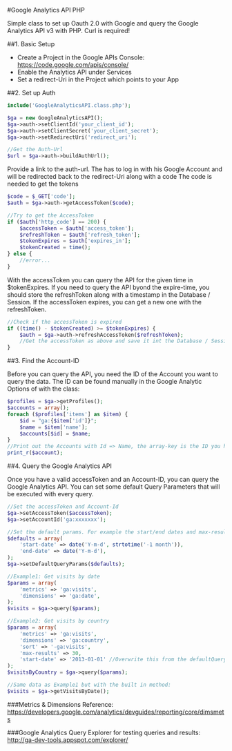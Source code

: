 #Google Analytics API PHP

Simple class to set up Oauth 2.0 with Google and query the Google Analytics API v3 with PHP.
Curl is required! 

##1. Basic Setup

* Create a Project in the Google APIs Console: https://code.google.com/apis/console/
* Enable the Analytics API under Services
* Set a redirect-Uri in the Project which points to your App

##2. Set up Auth

```php
include('GoogleAnalyticsAPI.class.php');

$ga = new GoogleAnalyticsAPI();
$ga->auth->setClientId('your_client_id');
$ga->auth->setClientSecret('your_client_secret');
$ga->auth->setRedirectUri('redirect_uri');

//Get the Auth-Url
$url = $ga->auth->buildAuthUrl();
```

Provide a link to the auth-url. The has to log in with his Google Account and will be redirected back to the redirect-Uri along with a code
The code is needed to get the tokens

```php
$code = $_GET['code'];
$auth = $ga->auth->getAccessToken($code);

//Try to get the AccessToken
if ($auth['http_code'] == 200) {
	$accessToken = $auth['access_token'];
	$refreshToken = $auth['refresh_token'];
	$tokenExpires = $auth['expires_in'];
	$tokenCreated = time();
} else {
	//error...
}
```

With the accessToken you can query the API for the given time in $tokenExpires.
If you need to query the API byond the expire-time, you should store the refreshToken along with a timestamp in the Database / Session.
If the accessToken expires, you can get a new one with the refreshToken.

```php
//Check if the accessToken is expired
if ((time() - $tokenCreated) >= $tokenExpires) {
	$auth = $ga->auth->refreshAccessToken($refreshToken);
	//Get the accessToken as above and save it int the Database / Session
}
```

##3. Find the Account-ID

Before you can query the API, you need the ID of the Account you want to query the data.
The ID can be found manually in the Google Analytic Options of with the class:

```php
$profiles = $ga->getProfiles();
$accounts = array();
foreach ($profiles['items'] as $item) {
	$id = "ga:{$item['id']}";
	$name = $item['name'];
	$accounts[$id] = $name;
}
//Print out the Accounts with Id => Name, the array-key is the ID you have to remember
print_r($account);
```
##4. Query the Google Analytics API

Once you have a valid accessToken and an Account-ID, you can query the Google Analytics API.
You can set some default Query Parameters that will be executed with every query.

```php
//Set the accessToken and Account-Id
$ga->setAccessToken($accessToken);
$ga->setAccountId('ga:xxxxxxx');

//Set the default params. For example the start/end dates and max-results
$defaults = array(
	'start-date' => date('Y-m-d', strtotime('-1 month')),
	'end-date' => date('Y-m-d'),
);
$ga->setDefaultQueryParams($defaults);

//Example1: Get visits by date
$params = array(
	'metrics' => 'ga:visits',
	'dimensions' => 'ga:date',
);
$visits = $ga->query($params);

//Example2: Get visits by country
$params = array(
	'metrics' => 'ga:visits',
	'dimensions' => 'ga:country',
	'sort' => '-ga:visits',
	'max-results' => 30,
	'start-date' => '2013-01-01' //Overwrite this from the defaultQueryParams
); 
$visitsByCountry = $ga->query($params);

//Same data as Example1 but with the built in method:
$visits = $ga->getVisitsByDate();
```
###Metrics & Dimensions Reference:
https://developers.google.com/analytics/devguides/reporting/core/dimsmets

###Google Analytics Query Explorer for testing queries and results:
http://ga-dev-tools.appspot.com/explorer/